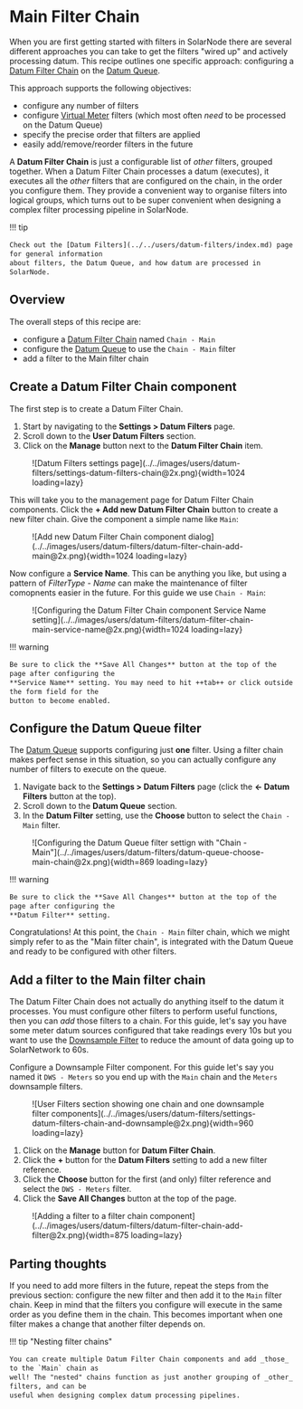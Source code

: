 # Main Filter Chain

When you are first getting started with filters in SolarNode there are several different approaches
you can take to get the filters "wired up" and actively processing datum. This recipe outlines one
specific approach: configuring a [Datum Filter Chain](../../users/datum-filters/chain.md) on the
[Datum Queue](../../users/datum-filters/index.md#datum-queue).

This approach supports the following objectives:

 * configure any number of filters
 * configure [Virtual Meter](../../users/datum-filters/virtual-meter.md) filters (which most often
   _need_ to be processed on the Datum Queue)
 * specify the precise order that filters are applied
 * easily add/remove/reorder filters in the future

A **Datum Filter Chain** is just a configurable list of _other_ filters, grouped together. When a
Datum Filter Chain processes a datum (executes), it executes all the _other_ filters that are
configured on the chain, in the order you configure them. They provide a convenient way to organise
filters into logical groups, which turns out to be super convenient when designing a complex filter
processing pipeline in SolarNode.

!!! tip

	Check out the [Datum Filters](../../users/datum-filters/index.md) page for general information
	about filters, the Datum Queue, and how datum are processed in SolarNode.

## Overview

The overall steps of this recipe are:

 * configure a [Datum Filter Chain](../../users/datum-filters/chain.md) named `Chain - Main`
 * configure the [Datum Queue](../../users/datum-filters/index.md#datum-queue) to use the `Chain - Main` filter
 * add a filter to the Main filter chain

## Create a Datum Filter Chain component

The first step is to create a Datum Filter Chain.

 1. Start by navigating to the **Settings > Datum Filters** page.
 2. Scroll down to the **User Datum Filters** section.
 3. Click on the **Manage** button next to the **Datum Filter Chain** item.

<figure markdown>
  ![Datum Filters settings page](../../images/users/datum-filters/settings-datum-filters-chain@2x.png){width=1024 loading=lazy}
</figure>

This will take you to the management page for Datum Filter Chain components. Click the **+ Add new Datum Filter Chain** button
to create a new filter chain. Give the component a simple name like `Main`:

<figure markdown>
  ![Add new Datum Filter Chain component dialog](../../images/users/datum-filters/datum-filter-chain-add-main@2x.png){width=1024 loading=lazy}
</figure>

Now configure a **Service Name**. This can be anything you like, but using a pattern of _FilterType - Name_ can make
the maintenance of filter comopnents easier in the future. For this guide we use `Chain - Main`:

<figure markdown>
  ![Configuring the Datum Filter Chain component Service Name setting](../../images/users/datum-filters/datum-filter-chain-main-service-name@2x.png){width=1024 loading=lazy}
</figure>

!!! warning

	Be sure to click the **Save All Changes** button at the top of the page after configuring the
	**Service Name** setting. You may need to hit ++tab++ or click outside the form field for the
	button to become enabled.

## Configure the Datum Queue filter

The [Datum Queue](../../users/datum-filters/index.md#datum-queue) supports configuring just **one** filter.
Using a filter chain makes perfect sense in this situation, so you can actually configure any number of filters
to execute on the queue.

 1. Navigate back to the **Settings > Datum Filters** page (click the **← Datum Filters** button at the top).
 2. Scroll down to the **Datum Queue** section.
 3. In the **Datum Filter** setting, use the **Choose** button to select the `Chain - Main` filter.

<figure markdown>
  ![Configuring the Datum Queue filter settign with "Chain - Main"](../../images/users/datum-filters/datum-queue-choose-main-chain@2x.png){width=869 loading=lazy}
</figure>

!!! warning

	Be sure to click the **Save All Changes** button at the top of the page after configuring the
	**Datum Filter** setting.

Congratulations! At this point, the `Chain - Main` filter chain, which we might simply refer to as
the "Main filter chain", is integrated with the Datum Queue and ready to be configured with other
filters.

## Add a filter to the Main filter chain

The Datum Filter Chain does not actually do anything itself to the datum it processes. You must
configure other filters to perform useful functions, then you can _add_ those filters to a chain.
For this guide, let's say you have some meter datum sources configured that take readings every 10s
but you want to use the [Downsample Filter](../../users/datum-filters/downsample.md) to reduce the
amount of data going up to SolarNetwork to 60s.

Configure a Downsample Filter component. For this guide let's say you named it `DWS - Meters` so you
end up with the `Main` chain and the `Meters` downsample filters.

<figure markdown>
  ![User Filters section showing one chain and one downsample filter components](../../images/users/datum-filters/settings-datum-filters-chain-and-downsample@2x.png){width=960 loading=lazy}
</figure>

 1. Click on the **Manage** button for **Datum Filter Chain**.
 2. Click the **+** button for the **Datum Filters** setting to add a new filter reference.
 3. Click the **Choose** button for the first (and only) filter reference and select the
    `DWS - Meters` filter.
 4. Click the **Save All Changes** button at the top of the page.

<figure markdown>
  ![Adding a filter to a filter chain component](../../images/users/datum-filters/datum-filter-chain-add-filter@2x.png){width=875 loading=lazy}
</figure>

## Parting thoughts

If you need to add more filters in the future, repeat the steps from the previous section: configure
the new filter and then add it to the `Main` filter chain. Keep in mind that the filters you
configure will execute in the same order as you define them in the chain. This becomes important
when one filter makes a change that another filter depends on.

!!! tip "Nesting filter chains"

	You can create multiple Datum Filter Chain components and add _those_ to the `Main` chain as
	well! The "nested" chains function as just another grouping of _other_ filters, and can be
	useful when designing complex datum processing pipelines.
